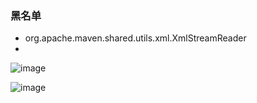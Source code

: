 ### 黑名单
- org.apache.maven.shared.utils.xml.XmlStreamReader
- 

![image](https://user-images.githubusercontent.com/30398606/167572421-2f308fc6-a64d-45e1-8395-a0fd3c2db7d1.png)


![image](https://user-images.githubusercontent.com/30398606/167592340-13b1cf27-ebfd-430d-86f0-f43e9fe27c5c.png)
